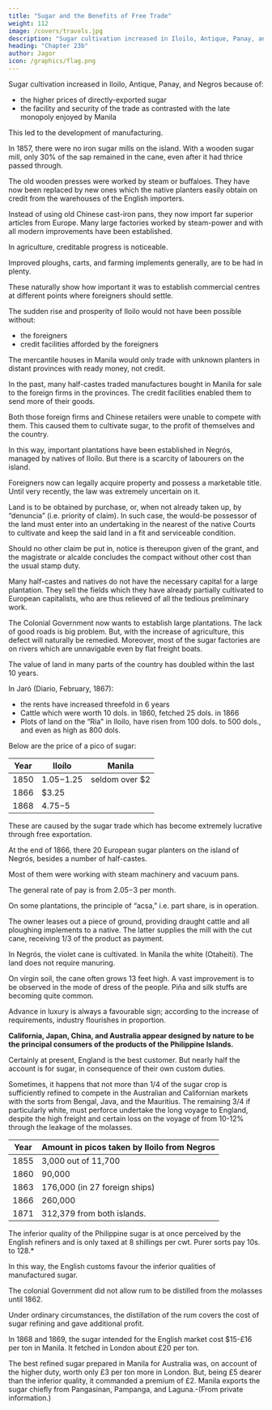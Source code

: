 ```yaml
---
title: "Sugar and the Benefits of Free Trade"
weight: 112
image: /covers/travels.jpg
description: "Sugar cultivation increased in Iloilo, Antique, Panay, and Negros"
heading: "Chapter 23b"
author: Jagor
icon: /graphics/flag.png
---
```



Sugar cultivation increased in Iloilo, Antique, Panay, and Negros because of:
- the higher prices of directly-exported sugar
- the facility and security of the trade as contrasted with the late monopoly enjoyed by Manila

<!-- , have occasioned a great extension of the cultivation of that article. Not only in Yloílo, but also in  and Negrós, many new plantations have arisen, and the old ones have been enlarged as much as possible; and not less important has been the progress in the  -->

This led to the development of manufacturing.

In 1857, there were no iron sugar mills on the island. With a wooden sugar mill, only 30% of the sap remained in the cane, even after it had thrice passed through. 

The old wooden presses were worked by steam or buffaloes. They have now been replaced by new ones which the native planters easily obtain on credit from the warehouses of the English importers. 

Instead of using old Chinese cast-iron pans, they now import far superior articles from Europe. Many large factories worked by steam-power and with all modern improvements have been established. 

In agriculture, creditable progress is noticeable. 

Improved ploughs, carts, and farming implements generally, are to be had in plenty.

These naturally show how important it was to establish commercial centres at different points<!-- , extending over 200 miles of the Archipelago, , --> where <!-- it was desirable that --> foreigners should settle.

The sudden rise and prosperity of Iloilo would not have been possible without:
- the foreigners
- credit facilities afforded by the foreigners

The mercantile houses in Manila would only trade <!-- prevented  that capital would have been debarred from --> with unknown planters in distant provinces with ready money, not credit.

In the past, many half-castes traded manufactures bought in Manila for sale to the foreign firms in the provinces. The credit facilities enabled them to send more of their goods. <!--  direct to ,  settled there.  -->

Both those foreign firms and <!--  ; and as, ultimately, neither these latter nor the --> Chinese retailers were unable to compete with them. This caused them to cultivate sugar, to the profit of themselves and the country.

<!-- , the result has been that, as much to their own profit as to that of the country, they have betaken themselves to the . -->

In this way, important plantations have been established in Negrós, managed by natives of Iloílo. But there is a scarcity of labourers on the island.

Foreigners now can legally acquire property and possess a marketable title. Until very recently, the law was extremely uncertain on it.

Land is to be obtained by purchase, or, when not already taken up, by “denuncia” (i.e. priority of claim). In such case, the would-be possessor of the land must enter into an undertaking in the nearest of the native Courts to cultivate and keep the said land in a fit and serviceable condition. 

Should no other claim be put in, notice is thereupon given of the grant, and the magistrate or alcalde concludes the compact without other cost than the usual stamp duty. 

Many half-castes and natives do not have the necessary capital for a large plantation. They sell the fields which they have already partially cultivated to European capitalists, who are thus relieved of all the tedious preliminary work. 

The Colonial Government now wants to establish large plantations. The lack of good roads is big problem. But, with the increase of agriculture, this defect will naturally be remedied. Moreover, most of the sugar factories are on rivers which are unnavigable even by flat freight boats.

The value of land in many parts of the country has doubled within the last 10 years.

In Jaró (Diario, February, 1867):
- the rents have increased threefold in 6 years
- Cattle which were worth 10 dols. in 1860, fetched 25 dols. in 1866
- Plots of land on the “Ria" in Iloilo, have risen from 100 dols. to 500 dols., and even as high as 800 dols.

Below are the price of a pico of sugar:

Year | Iloílo | Manila
--- | --- | ---
1850 | $1.05-$1.25 | seldom over $2
1866 | $3.25 | 
1868 | $4.75-$5 | 


These are caused by the sugar trade which has become extremely lucrative through free exportation.

<!-- The business in Yloilo therefore shows an increase of 1 dol. 75 per pico. * -->

At the end of 1866, there 20 European sugar planters on the island of Negrós, besides a number of half-castes. 

Most of them were working with steam machinery and vacuum pans. 

The general rate of pay is from $2.05-$3 per month. 

On some plantations, the principle of “acsa," i.e. part share, is in operation. 

The owner leases out a piece of ground, providing draught cattle and all ploughing implements to a native. The latter supplies the mill with the cut cane, receiving 1/3 of the product as payment. 

In Negrós, the violet cane is cultivated. In Manila the white (Otaheiti). The land does not require manuring.

On virgin soil, the cane often grows 13 feet high. A vast improvement is to be observed in the mode of dress of the people. Piña and silk stuffs are becoming quite common. 

Advance in luxury is always a favourable sign; according to the increase of requirements, industry flourishes in proportion.

**California, Japan, China, and Australia appear designed by nature to be the principal consumers of the products of the Philippine Islands.** 

Certainly at present, England is the best customer. But nearly half the account is for sugar, in consequence of their own custom duties.

Sometimes, it happens that not more than 1/4 of the sugar crop is sufficiently refined to compete in the Australian and Californian markets with the sorts from Bengal, Java, and the Mauritius. The remaining 3/4 if particularly white, must perforce undertake the long voyage to England, despite the high freight and certain loss on the voyage of from 10-12% through the leakage of the molasses.

Year | Amount in picos taken by Iloilo from Negros
--- | ---
1855 | 3,000 out of 11,700
1860 | 90,000
1863 | 176,000 (in 27 foreign ships)
1866 | 260,000
1871 | 312,379 from both islands.


The inferior quality of the Philippine sugar is at once perceived by the English refiners and is only taxed at 8 shillings per cwt. Purer sorts pay 10s. to 128.* 

In this way, the English customs favour the inferior qualities of manufactured sugar.

The colonial Government did not allow rum to be distilled from the molasses until 1862. <!-- They had, therefore, little inducement to extract, at a certain expense, a substance the value of which they were not permitted to realise.  -->

Under ordinary circumstances, the distillation of the rum covers the cost of sugar refining and gave additional profit.

In 1868 and 1869, the sugar intended for the English market cost $15-£16 per ton in Manila. It fetched in London about £20 per ton. 

The best refined sugar prepared in Manila for Australia was, on account of the higher duty, worth only £3 per ton more in London. But, being £5 dearer than the inferior quality, it commanded a premium of £2. Manila exports the sugar chiefly from Pangasinan, Pampanga, and Laguna.-(From private information.)
